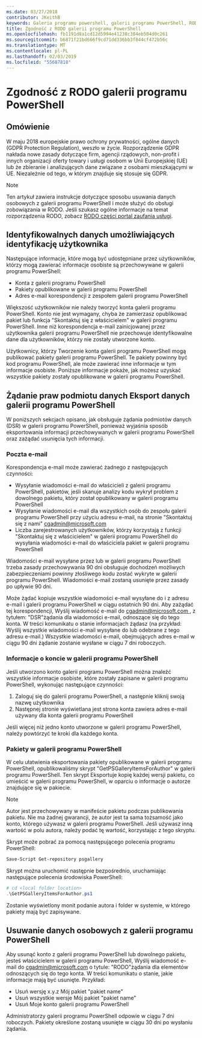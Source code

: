 ```yaml
---
ms.date: 03/27/2018
contributor: JKeithB
keywords: Galeria programu powershell, galerii programu PowerShell, RODO
title: Zgodność z RODO galerii programu PowerShell
ms.openlocfilehash: fb1191d8a1cd12d5994e41238c384eb504d0c261
ms.sourcegitcommit: b6871f21bd666f9cd71dd336bb3f844cf472b56c
ms.translationtype: MT
ms.contentlocale: pl-PL
ms.lasthandoff: 02/03/2019
ms.locfileid: "55687818"
---
```

# <a name="powershell-gallery-gdpr-compliance"></a>Zgodność z RODO galerii programu PowerShell

## <a name="overview"></a>Omówienie

W maju 2018 europejskie prawo ochrony prywatności, ogólne danych (GDPR Protection Regulation), weszło w życie.
Rozporządzenie GDPR nakłada nowe zasady dotyczące firm, agencji rządowych, non-profit i innych organizacji oferty towary i usługi osobom w Unii Europejskiej (UE) lub że zbieranie i analizujących dane związane z osobami mieszkającymi w UE.
Niezależnie od tego, w którym znajduje się stosuje się GDPR.

> [!NOTE]
> Ten artykuł zawiera instrukcje dotyczące sposobu usuwania danych osobowych z galerii programu PowerShell i może służyć do obsługi zobowiązania w RODO. Jeśli szukasz ogólne informacje na temat rozporządzenia RODO, zobacz [RODO części portal zaufania usługi](https://servicetrust.microsoft.com/ViewPage/GDPRGetStarted).

## <a name="personally-identifiable-data"></a>Identyfikowalnych danych umożliwiających identyfikację użytkownika

Następujące informacje, które mogą być udostępniane przez użytkowników, którzy mogą zawierać informacje osobiste są przechowywane w galerii programu PowerShell:

- Konta z galerii programu PowerShell
- Pakiety opublikowane w galerii programu PowerShell
- Adres e-mail korespondencji z zespołem galerii programu PowerShell

Większość użytkowników nie należy tworzyć konta galerii programu PowerShell.
Konto nie jest wymagany, chyba że zamierzasz opublikować pakiet lub funkcja "Skontaktuj się z właścicielem" w galerii programu PowerShell.
Inne niż korespondencja e-mail zainicjowanej przez użytkownika galerii programu PowerShell nie przechowuje identyfikowalne dane dla użytkowników, którzy nie zostały utworzone konto.

Użytkownicy, którzy Tworzenie konta galerii programu PowerShell mogą publikować pakiety galerii programu PowerShell.
Te pakiety powinny być kod programu PowerShell, ale może zawierać inne informacje w tym informacje osobiste.
Poniższe informacje pokaże, jak możesz uzyskać wszystkie pakiety zostały opublikowane w galerii programu PowerShell.

## <a name="dsr-export-of-powershell-gallery-data"></a>Żądanie praw podmiotu danych Eksport danych galerii programu PowerShell

W poniższych sekcjach opisano, jak obsługuje żądania podmiotów danych (DSR) w galerii programu PowerShell, ponieważ wyjaśnia sposób eksportowania informacji przechowywanych w galerii programu PowerShell oraz zażądać usunięcia tych informacji.

### <a name="email"></a>Poczta e-mail

Korespondencja e-mail może zawierać żadnego z następujących czynności:

- Wysyłanie wiadomości e-mail do właścicieli z galerii programu PowerShell, pakietów, jeśli skanuje analizy kodu wykrył problem z dowolnego pakietu, który został opublikowany w galerii programu PowerShell
- Wysyłanie wiadomości e-mail dla wszystkich osób do zespołu galerii programu PowerShell przy użyciu adresu e-mail, na stronie "Skontaktuj się z nami" [cgadmin@microsoft.com](mailto:cgadmin@microsoft.com)
- Liczba zarejestrowanych użytkowników, którzy korzystają z funkcji "Skontaktuj się z właścicielem" w galerii programu PowerShell do wysyłania wiadomości e-mail do właściciela pakiet w galerii programu PowerShell

Wiadomości e-mail wysyłane przez lub w galerii programu PowerShell trzeba zasady przechowywania 90 dni obsługuje dochodzeń możliwych zabezpieczeniami powinny złośliwego kodu zostać wykryte w galerii programu PowerShell.
Wiadomości e-mail zostaną usunięte przez zasady po upływie 90 dni.

Może żądać kopiuje wszystkie wiadomości e-mail wysyłane do i z adresu e-mail i galerii programu PowerShell w ciągu ostatnich 90 dni.
Aby zażądać tej korespondencji, Wyślij wiadomość e-mail do [ cgadmin@microsoft.com ](mailto:cgadmin@microsoft.com), z tytułem: "DSR"żądania dla wiadomości e-mail, odnoszące się do tego konta.
W treści komunikatu o stanie informacjach żądasz (na przykład: Wyślij wszystkie wiadomości e-mail wysyłane do lub odebrane z tego adresu e-mail.) Wszystkie wiadomości e-mail, obejmujących adres e-mail w ciągu 90 dni żądanie zostanie wysłane w ciągu 7 dni roboczych.

### <a name="powershell-gallery-account-information"></a>Informacje o koncie w galerii programu PowerShell

Jeśli utworzono konto galerii programu PowerShell można znaleźć wszystkie informacje osobiste, które zostały zapisane w galerii programu PowerShell, wykonując następujące czynności:

1. Zaloguj się do galerii programu PowerShell, a następnie kliknij swoją nazwę użytkownika
2. Następnej stronie wyświetlana jest strona konta zawiera adres e-mail używany dla konta galerii programu PowerShell

Jeśli więcej niż jedno konto utworzone w galerii programu PowerShell, należy powtórzyć te kroki dla każdego konta.

### <a name="packages-in-the-powershell-gallery"></a>Pakiety w galerii programu PowerShell

W celu ułatwienia eksportowania pakiety opublikowane w galerii programu PowerShell, opublikowaliśmy skrypt "GetPSGalleryItemsForAuthor" w galerii programu PowerShell.
Ten skrypt Eksportuje kopię każdej wersji pakietu, co umieścić w galerii programu PowerShell, w oparciu o informacje o autorze znajdujące się w pakiecie.

> [!NOTE]
> Autor jest przechowywany w manifeście pakietu podczas publikowania pakietu.
> Nie ma żadnej gwarancji, że autor jest ta sama tożsamość jako konto, którego używasz w galerii programu PowerShell.
> Jeśli używasz inną wartość w polu autora, należy podać tę wartość, korzystając z tego skryptu.

Skrypt może pobrać za pomocą następującego polecenia programu PowerShell:

```powershell
Save-Script Get-repository psgallery
```

Skrypt można uruchomić następnie bezpośrednio, uruchamiając następujące polecenia środowiska PowerShell:

```powershell
# cd <local folder location>
.\GetPSGalleryItemsForAuthor.ps1
```

Zostanie wyświetlony monit podanie autora i folder w systemie, w którego pakiety mają być zapisywane.

## <a name="deleting-personal-data-from-the-powershell-gallery"></a>Usuwanie danych osobowych z galerii programu PowerShell

Aby usunąć konto z galerii programu PowerShell lub dowolnego pakietu, jesteś właścicielem w galerii programu PowerShell, Wyślij wiadomość e-mail do cgadmin@microsoft.com o tytule: "RODO"żądania dla elementów odnoszących się do tego konta.
W treści komunikatu o stanie, jakie informacje mają być usunięte. Przykład:

- Usuń wersję x.y.z Mój pakiet "pakiet name"
- Usuń wszystkie wersje Mój pakiet "pakiet name"
- Usuń Moje konto galerii programu PowerShell

Administratorzy galerii programu PowerShell odpowie w ciągu 7 dni roboczych.
Pakiety określone zostaną usunięte w ciągu 30 dni po wysłaniu żądania.
